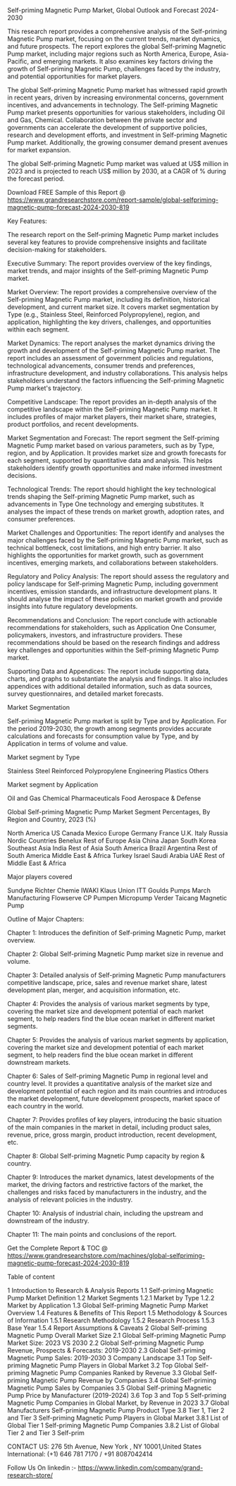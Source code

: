 Self-priming Magnetic Pump Market, Global Outlook and Forecast 2024-2030

This research report provides a comprehensive analysis of the Self-priming Magnetic Pump market, focusing on the current trends, market dynamics, and future prospects. The report explores the global Self-priming Magnetic Pump market, including major regions such as North America, Europe, Asia-Pacific, and emerging markets. It also examines key factors driving the growth of Self-priming Magnetic Pump, challenges faced by the industry, and potential opportunities for market players.

The global Self-priming Magnetic Pump market has witnessed rapid growth in recent years, driven by increasing environmental concerns, government incentives, and advancements in technology. The Self-priming Magnetic Pump market presents opportunities for various stakeholders, including Oil and Gas, Chemical. Collaboration between the private sector and governments can accelerate the development of supportive policies, research and development efforts, and investment in Self-priming Magnetic Pump market. Additionally, the growing consumer demand present avenues for market expansion.

The global Self-priming Magnetic Pump market was valued at US$ million in 2023 and is projected to reach US$ million by 2030, at a CAGR of % during the forecast period.

Download FREE Sample of this Report @ https://www.grandresearchstore.com/report-sample/global-selfpriming-magnetic-pump-forecast-2024-2030-819


Key Features:

The research report on the Self-priming Magnetic Pump market includes several key features to provide comprehensive insights and facilitate decision-making for stakeholders.

Executive Summary: The report provides overview of the key findings, market trends, and major insights of the Self-priming Magnetic Pump market.

Market Overview: The report provides a comprehensive overview of the Self-priming Magnetic Pump market, including its definition, historical development, and current market size. It covers market segmentation by Type (e.g., Stainless Steel, Reinforced Polypropylene), region, and application, highlighting the key drivers, challenges, and opportunities within each segment.

Market Dynamics: The report analyses the market dynamics driving the growth and development of the Self-priming Magnetic Pump market. The report includes an assessment of government policies and regulations, technological advancements, consumer trends and preferences, infrastructure development, and industry collaborations. This analysis helps stakeholders understand the factors influencing the Self-priming Magnetic Pump market's trajectory.

Competitive Landscape: The report provides an in-depth analysis of the competitive landscape within the Self-priming Magnetic Pump market. It includes profiles of major market players, their market share, strategies, product portfolios, and recent developments.

Market Segmentation and Forecast: The report segment the Self-priming Magnetic Pump market based on various parameters, such as by Type, region, and by Application. It provides market size and growth forecasts for each segment, supported by quantitative data and analysis. This helps stakeholders identify growth opportunities and make informed investment decisions.

Technological Trends: The report should highlight the key technological trends shaping the Self-priming Magnetic Pump market, such as advancements in Type One technology and emerging substitutes. It analyses the impact of these trends on market growth, adoption rates, and consumer preferences.

Market Challenges and Opportunities: The report identify and analyses the major challenges faced by the Self-priming Magnetic Pump market, such as technical bottleneck, cost limitations, and high entry barrier. It also highlights the opportunities for market growth, such as government incentives, emerging markets, and collaborations between stakeholders.

Regulatory and Policy Analysis: The report should assess the regulatory and policy landscape for Self-priming Magnetic Pump, including government incentives, emission standards, and infrastructure development plans. It should analyse the impact of these policies on market growth and provide insights into future regulatory developments.

Recommendations and Conclusion: The report conclude with actionable recommendations for stakeholders, such as Application One Consumer, policymakers, investors, and infrastructure providers. These recommendations should be based on the research findings and address key challenges and opportunities within the Self-priming Magnetic Pump market.

Supporting Data and Appendices: The report include supporting data, charts, and graphs to substantiate the analysis and findings. It also includes appendices with additional detailed information, such as data sources, survey questionnaires, and detailed market forecasts.

Market Segmentation

Self-priming Magnetic Pump market is split by Type and by Application. For the period 2019-2030, the growth among segments provides accurate calculations and forecasts for consumption value by Type, and by Application in terms of volume and value.



Market segment by Type



Stainless Steel
Reinforced Polypropylene
Engineering Plastics
Others


Market segment by Application



Oil and Gas
Chemical
Pharmaceuticals
Food
Aerospace & Defense


Global Self-priming Magnetic Pump Market Segment Percentages, By Region and Country, 2023 (%)



North America
US
Canada
Mexico
Europe
Germany
France
U.K.
Italy
Russia
Nordic Countries
Benelux
Rest of Europe
Asia
China
Japan
South Korea
Southeast Asia
India
Rest of Asia
South America
Brazil
Argentina
Rest of South America
Middle East & Africa
Turkey
Israel
Saudi Arabia
UAE
Rest of Middle East & Africa


Major players covered



Sundyne
Richter Chemie
IWAKI
Klaus Union
ITT Goulds Pumps
March Manufacturing
Flowserve
CP Pumpen
Micropump
Verder
Taicang Magnetic Pump


Outline of Major Chapters:

Chapter 1: Introduces the definition of Self-priming Magnetic Pump, market overview.

Chapter 2: Global Self-priming Magnetic Pump market size in revenue and volume.

Chapter 3: Detailed analysis of Self-priming Magnetic Pump manufacturers competitive landscape, price, sales and revenue market share, latest development plan, merger, and acquisition information, etc.

Chapter 4: Provides the analysis of various market segments by type, covering the market size and development potential of each market segment, to help readers find the blue ocean market in different market segments.

Chapter 5: Provides the analysis of various market segments by application, covering the market size and development potential of each market segment, to help readers find the blue ocean market in different downstream markets.

Chapter 6: Sales of Self-priming Magnetic Pump in regional level and country level. It provides a quantitative analysis of the market size and development potential of each region and its main countries and introduces the market development, future development prospects, market space of each country in the world.

Chapter 7: Provides profiles of key players, introducing the basic situation of the main companies in the market in detail, including product sales, revenue, price, gross margin, product introduction, recent development, etc.

Chapter 8: Global Self-priming Magnetic Pump capacity by region & country.

Chapter 9: Introduces the market dynamics, latest developments of the market, the driving factors and restrictive factors of the market, the challenges and risks faced by manufacturers in the industry, and the analysis of relevant policies in the industry.

Chapter 10: Analysis of industrial chain, including the upstream and downstream of the industry.

Chapter 11: The main points and conclusions of the report.

Get the Complete Report & TOC @ https://www.grandresearchstore.com/machines/global-selfpriming-magnetic-pump-forecast-2024-2030-819

Table of content

1 Introduction to Research & Analysis Reports
1.1 Self-priming Magnetic Pump Market Definition
1.2 Market Segments
1.2.1 Market by Type
1.2.2 Market by Application
1.3 Global Self-priming Magnetic Pump Market Overview
1.4 Features & Benefits of This Report
1.5 Methodology & Sources of Information
1.5.1 Research Methodology
1.5.2 Research Process
1.5.3 Base Year
1.5.4 Report Assumptions & Caveats
2 Global Self-priming Magnetic Pump Overall Market Size
2.1 Global Self-priming Magnetic Pump Market Size: 2023 VS 2030
2.2 Global Self-priming Magnetic Pump Revenue, Prospects & Forecasts: 2019-2030
2.3 Global Self-priming Magnetic Pump Sales: 2019-2030
3 Company Landscape
3.1 Top Self-priming Magnetic Pump Players in Global Market
3.2 Top Global Self-priming Magnetic Pump Companies Ranked by Revenue
3.3 Global Self-priming Magnetic Pump Revenue by Companies
3.4 Global Self-priming Magnetic Pump Sales by Companies
3.5 Global Self-priming Magnetic Pump Price by Manufacturer (2019-2024)
3.6 Top 3 and Top 5 Self-priming Magnetic Pump Companies in Global Market, by Revenue in 2023
3.7 Global Manufacturers Self-priming Magnetic Pump Product Type
3.8 Tier 1, Tier 2 and Tier 3 Self-priming Magnetic Pump Players in Global Market
3.8.1 List of Global Tier 1 Self-priming Magnetic Pump Companies
3.8.2 List of Global Tier 2 and Tier 3 Self-prim

CONTACT US:
276 5th Avenue, New York , NY 10001,United States
International: (+1) 646 781 7170 / +91 8087042414

Follow Us On linkedin :- https://www.linkedin.com/company/grand-research-store/
 
